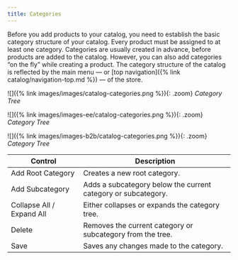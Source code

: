 ```yaml
---
title: Categories
---
```


Before you add products to your catalog, you need to establish the basic category structure of your catalog. Every product must be assigned to at least one category. Categories are usually created in advance, before products are added to the catalog. However, you can also add categories “on the fly” while creating a product. The category structure of the catalog is reflected by the main menu — or [top navigation]({% link catalog/navigation-top.md %}) — of the store.

<!--{% if "Default.CE Only" contains site.edition %}-->
![]({% link images/images/catalog-categories.png %}){: .zoom}
*Category Tree*
<!--{% endif %}-->
<!--{% if "Default.EE Only" contains site.edition %}-->
![]({% link images/images-ee/catalog-categories.png %}){: .zoom}
*Category Tree*
<!--{% endif %}-->
<!--{% if "Default.B2B Only" contains site.edition %}-->
![]({% link images/images-b2b/catalog-categories.png %}){: .zoom}
*Category Tree*
<!--{% endif %}-->

|Control|Description|
|--- |--- |
|<span class="btn">Add Root Category</span> |Creates a new root category.|
|<span class="btn">Add Subcategory</span> |Adds a subcategory below the current category or subcategory.|
|Collapse All / Expand All |Either collapses or expands the category tree.|
|<span class="btn">Delete</span> |Removes the current category or subcategory from the tree.|
|<span class="btn">Save</span> |Saves any changes made to the category.|
